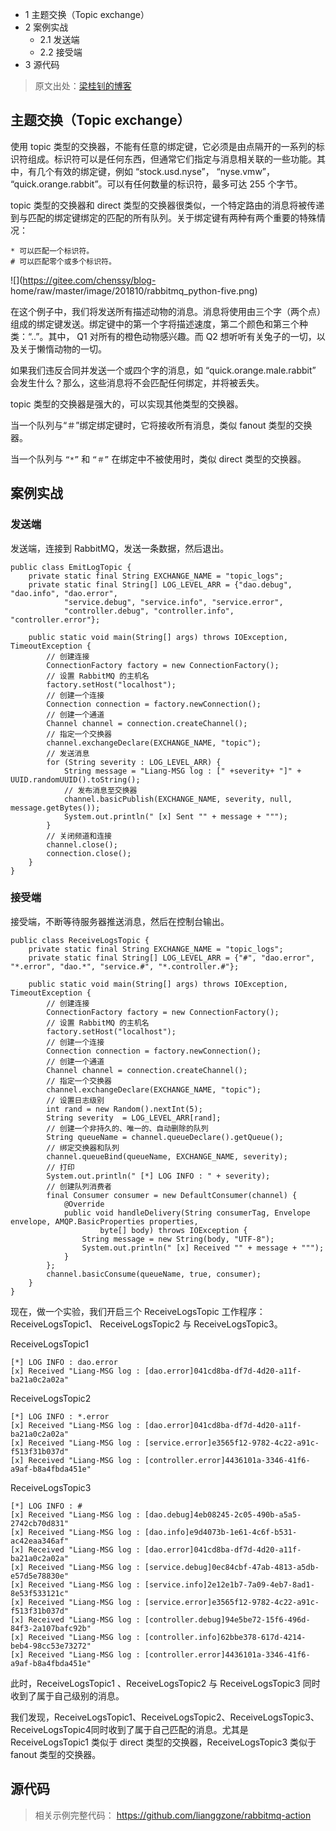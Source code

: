   * 1 主题交换（Topic exchange）
  * 2 案例实战
    * 2.1 发送端
    * 2.2 接受端
  * 3 源代码

> 原文出处：[梁桂钊的博客](http://blog.720ui.com/)

## 主题交换（Topic exchange）

使用 topic
类型的交换器，不能有任意的绑定键，它必须是由点隔开的一系列的标识符组成。标识符可以是任何东西，但通常它们指定与消息相关联的一些功能。其中，有几个有效的绑定键，例如
“stock.usd.nyse”， “nyse.vmw”， “quick.orange.rabbit”。可以有任何数量的标识符，最多可达 255 个字节。

topic 类型的交换器和 direct
类型的交换器很类似，一个特定路由的消息将被传递到与匹配的绑定键绑定的匹配的所有队列。关于绑定键有两种有两个重要的特殊情况：

    
    
    * 可以匹配一个标识符。
    # 可以匹配零个或多个标识符。
    

![](https://gitee.com/chenssy/blog-
home/raw/master/image/201810/rabbitmq_python-five.png)

在这个例子中，我们将发送所有描述动物的消息。消息将使用由三个字（两个点）组成的绑定键发送。绑定键中的第一个字将描述速度，第二个颜色和第三个种类：“..”。其中，
Q1 对所有的橙色动物感兴趣。而 Q2 想听听有关兔子的一切，以及关于懒惰动物的一切。

如果我们违反合同并发送一个或四个字的消息，如 “quick.orange.male.rabbit”
会发生什么？那么，这些消息将不会匹配任何绑定，并将被丢失。

topic 类型的交换器是强大的，可以实现其他类型的交换器。

当一个队列与“＃”绑定绑定键时，它将接收所有消息，类似 fanout 类型的交换器。

当一个队列与 `“*”` 和 `“＃”` 在绑定中不被使用时，类似 direct 类型的交换器。

## 案例实战

### 发送端

发送端，连接到 RabbitMQ，发送一条数据，然后退出。

    
    
    public class EmitLogTopic {
        private static final String EXCHANGE_NAME = "topic_logs";
        private static final String[] LOG_LEVEL_ARR = {"dao.debug", "dao.info", "dao.error",
                "service.debug", "service.info", "service.error",
                "controller.debug", "controller.info", "controller.error"};
    
        public static void main(String[] args) throws IOException, TimeoutException {
            // 创建连接
            ConnectionFactory factory = new ConnectionFactory();
            // 设置 RabbitMQ 的主机名
            factory.setHost("localhost");
            // 创建一个连接
            Connection connection = factory.newConnection();
            // 创建一个通道
            Channel channel = connection.createChannel();    
            // 指定一个交换器
            channel.exchangeDeclare(EXCHANGE_NAME, "topic");
            // 发送消息  
            for (String severity : LOG_LEVEL_ARR) {
                String message = "Liang-MSG log : [" +severity+ "]" + UUID.randomUUID().toString();  
                // 发布消息至交换器
                channel.basicPublish(EXCHANGE_NAME, severity, null, message.getBytes());  
                System.out.println(" [x] Sent "" + message + """);  
            }  
            // 关闭频道和连接  
            channel.close();
            connection.close();
        }
    }
    

### 接受端

接受端，不断等待服务器推送消息，然后在控制台输出。

    
    
    public class ReceiveLogsTopic {
        private static final String EXCHANGE_NAME = "topic_logs";
        private static final String[] LOG_LEVEL_ARR = {"#", "dao.error", "*.error", "dao.*", "service.#", "*.controller.#"};  
    
        public static void main(String[] args) throws IOException, TimeoutException {
            // 创建连接
            ConnectionFactory factory = new ConnectionFactory();
            // 设置 RabbitMQ 的主机名
            factory.setHost("localhost");
            // 创建一个连接
            Connection connection = factory.newConnection();
            // 创建一个通道
            Channel channel = connection.createChannel();
            // 指定一个交换器
            channel.exchangeDeclare(EXCHANGE_NAME, "topic");
            // 设置日志级别
            int rand = new Random().nextInt(5);
            String severity  = LOG_LEVEL_ARR[rand];
            // 创建一个非持久的、唯一的、自动删除的队列
            String queueName = channel.queueDeclare().getQueue();
            // 绑定交换器和队列
            channel.queueBind(queueName, EXCHANGE_NAME, severity);
            // 打印
            System.out.println(" [*] LOG INFO : " + severity);
            // 创建队列消费者
            final Consumer consumer = new DefaultConsumer(channel) {
                @Override
                public void handleDelivery(String consumerTag, Envelope envelope, AMQP.BasicProperties properties,
                        byte[] body) throws IOException {
                    String message = new String(body, "UTF-8");
                    System.out.println(" [x] Received "" + message + """);
                }
            };
            channel.basicConsume(queueName, true, consumer);
        }
    }
    

现在，做一个实验，我们开启三个 ReceiveLogsTopic 工作程序：ReceiveLogsTopic1、 ReceiveLogsTopic2 与
ReceiveLogsTopic3。

ReceiveLogsTopic1

    
    
    [*] LOG INFO : dao.error
    [x] Received "Liang-MSG log : [dao.error]041cd8ba-df7d-4d20-a11f-ba21a0c2a02a"
    

ReceiveLogsTopic2

    
    
    [*] LOG INFO : *.error
    [x] Received "Liang-MSG log : [dao.error]041cd8ba-df7d-4d20-a11f-ba21a0c2a02a"
    [x] Received "Liang-MSG log : [service.error]e3565f12-9782-4c22-a91c-f513f31b037d"
    [x] Received "Liang-MSG log : [controller.error]4436101a-3346-41f6-a9af-b8a4fbda451e"
    

ReceiveLogsTopic3

    
    
    [*] LOG INFO : #
    [x] Received "Liang-MSG log : [dao.debug]4eb08245-2c05-490b-a5a5-2742cb70d831"
    [x] Received "Liang-MSG log : [dao.info]e9d4073b-1e61-4c6f-b531-ac42eaa346af"
    [x] Received "Liang-MSG log : [dao.error]041cd8ba-df7d-4d20-a11f-ba21a0c2a02a"
    [x] Received "Liang-MSG log : [service.debug]0ec84cbf-47ab-4813-a5db-e57d5e78830e"
    [x] Received "Liang-MSG log : [service.info]2e12e1b7-7a09-4eb7-8ad1-8e53f533121c"
    [x] Received "Liang-MSG log : [service.error]e3565f12-9782-4c22-a91c-f513f31b037d"
    [x] Received "Liang-MSG log : [controller.debug]94e5be72-15f6-496d-84f3-2a107bafc92b"
    [x] Received "Liang-MSG log : [controller.info]62bbe378-617d-4214-beb4-98cc53e73272"
    [x] Received "Liang-MSG log : [controller.error]4436101a-3346-41f6-a9af-b8a4fbda451e"
    

此时，ReceiveLogsTopic1 、ReceiveLogsTopic2 与 ReceiveLogsTopic3 同时收到了属于自己级别的消息。

我们发现，ReceiveLogsTopic1、ReceiveLogsTopic2、ReceiveLogsTopic3、ReceiveLogsTopic4同时收到了属于自己匹配的消息。尤其是ReceiveLogsTopic1
类似于 direct 类型的交换器，ReceiveLogsTopic3 类似于 fanout 类型的交换器。

## 源代码

> 相关示例完整代码： <https://github.com/lianggzone/rabbitmq-action>

